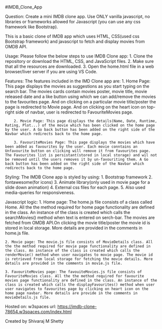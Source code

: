 #IMDB_Clone_App

Question:
Create a mini IMDB clone app. Use ONLY vanilla javascript, no libraries or frameworks allowed for Javascript (you can use any css framework like Bootstrap).

This is a basic clone of IMDB app which uses HTML, CSS(used css Bootstrap framework) and javascript to fetch and display movies from OMDB API.

Usage:
    Please follow the below steps to use IMDB Clone app:
        1. Clone the repository or download the HTML, CSS, and JavaScript files.
        2. Make sure that all the resources are downloaded.
        3. Open the home.html file in a web browser/liver server if you are using VS Code.

Features:
    The features included in the IMD Clone app are:
        1. Home Page: This page displays the movies as suggestions as you start typing on the search bar. The movies cards contain movies poster, movie title, movie released date and a like button using which we can add/remove the movies to the favourites page. And on clicking on a particular movie title/poster the page is redirected to Movie page. And on clicking on the heart icon on top-right side of navbar, user is redirected to FavouriteMovies page.

        2. Movie Page: This page displays the details(Name, Date, Runtime, Rating, Plot...) of the movie which has been clicked on the home page by the user. A Go back button has been added on the right side of the Navbar which redirects back to the home page.

        3. FavouriteMovies Page: This page displays the movies which have been added as favourites by the user. Each movie conntains an Unfavourite button on clicking will remove it from favourites page. The Favourites list is persistant(stored in local storage) and wil not be removed until the users removes it by un-favouriting them. A Go back button has been added on the right side of the Navbar which redirects back to the home page.

Styling:
    The IMDB Clone app is styled by using:
        1. Bootstrap framework
        2. fontawesome(for icons)
        3. Animate library(only used in movie page for a slide down animation)
        4. External css files for each page.
        5. Also used media-queries for responsiveness.

Javascript logic:
    1. Home page: The home.js file consists of a class called Home. All the the method required for home page functionality are defined in the class. An instance of the class is created which calls the searchMovies() method when text is entered on serch-bar. The movies are fetched from OMDB API.On clicking the movie title/poster the movie id is stored in local storage. More details are provided in the comments in home.js file.

    2. Movie page: The movie.js file consists of MovieDetails class. All the the method required for movie page functionality are defined in the class. An instance of the class is created which calls the renderMovie() method when user navigates to movie page. The movie id is retrieved from local storage for fetching the movie details. More details are provided in the comments in movie.js file.

    3. FavouriteMovies page: The favouiteMovies.js file consists of FavouriteMovies class. All the the method required for favourite movies page functionality are defined in the class. An instance of the class is created which calls the displayFavourites() method when user user navigates to favourites page by clicking on heart icon on the home page navbar. More details are provide in the comments in movieDetails.js file.


Hosted on: w3spaces
    url: https://imdb-clone-78654.w3spaces.com/index.html

Created by Shivaraj M Shetty

